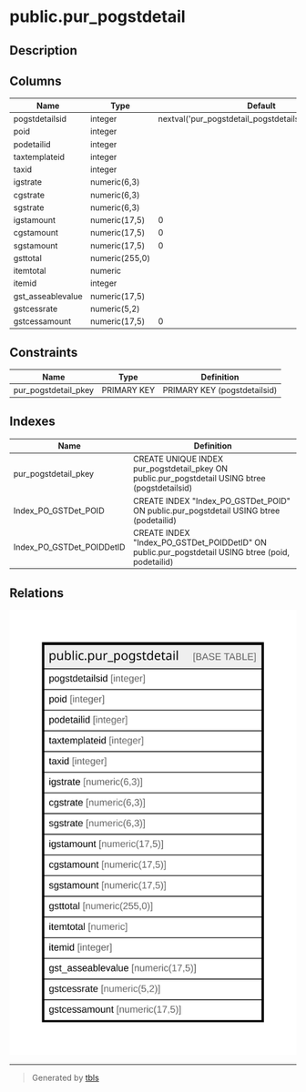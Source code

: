 # public.pur_pogstdetail

## Description

## Columns

| Name | Type | Default | Nullable | Children | Parents | Comment |
| ---- | ---- | ------- | -------- | -------- | ------- | ------- |
| pogstdetailsid | integer | nextval('pur_pogstdetail_pogstdetailsid_seq'::regclass) | false |  |  |  |
| poid | integer |  | true |  |  |  |
| podetailid | integer |  | true |  |  |  |
| taxtemplateid | integer |  | true |  |  |  |
| taxid | integer |  | true |  |  |  |
| igstrate | numeric(6,3) |  | true |  |  |  |
| cgstrate | numeric(6,3) |  | true |  |  |  |
| sgstrate | numeric(6,3) |  | true |  |  |  |
| igstamount | numeric(17,5) | 0 | true |  |  |  |
| cgstamount | numeric(17,5) | 0 | true |  |  |  |
| sgstamount | numeric(17,5) | 0 | true |  |  |  |
| gsttotal | numeric(255,0) |  | true |  |  |  |
| itemtotal | numeric |  | true |  |  |  |
| itemid | integer |  | true |  |  |  |
| gst_asseablevalue | numeric(17,5) |  | true |  |  |  |
| gstcessrate | numeric(5,2) |  | true |  |  |  |
| gstcessamount | numeric(17,5) | 0 | true |  |  |  |

## Constraints

| Name | Type | Definition |
| ---- | ---- | ---------- |
| pur_pogstdetail_pkey | PRIMARY KEY | PRIMARY KEY (pogstdetailsid) |

## Indexes

| Name | Definition |
| ---- | ---------- |
| pur_pogstdetail_pkey | CREATE UNIQUE INDEX pur_pogstdetail_pkey ON public.pur_pogstdetail USING btree (pogstdetailsid) |
| Index_PO_GSTDet_POID | CREATE INDEX "Index_PO_GSTDet_POID" ON public.pur_pogstdetail USING btree (podetailid) |
| Index_PO_GSTDet_POIDDetID | CREATE INDEX "Index_PO_GSTDet_POIDDetID" ON public.pur_pogstdetail USING btree (poid, podetailid) |

## Relations

![er](public.pur_pogstdetail.svg)

---

> Generated by [tbls](https://github.com/k1LoW/tbls)
